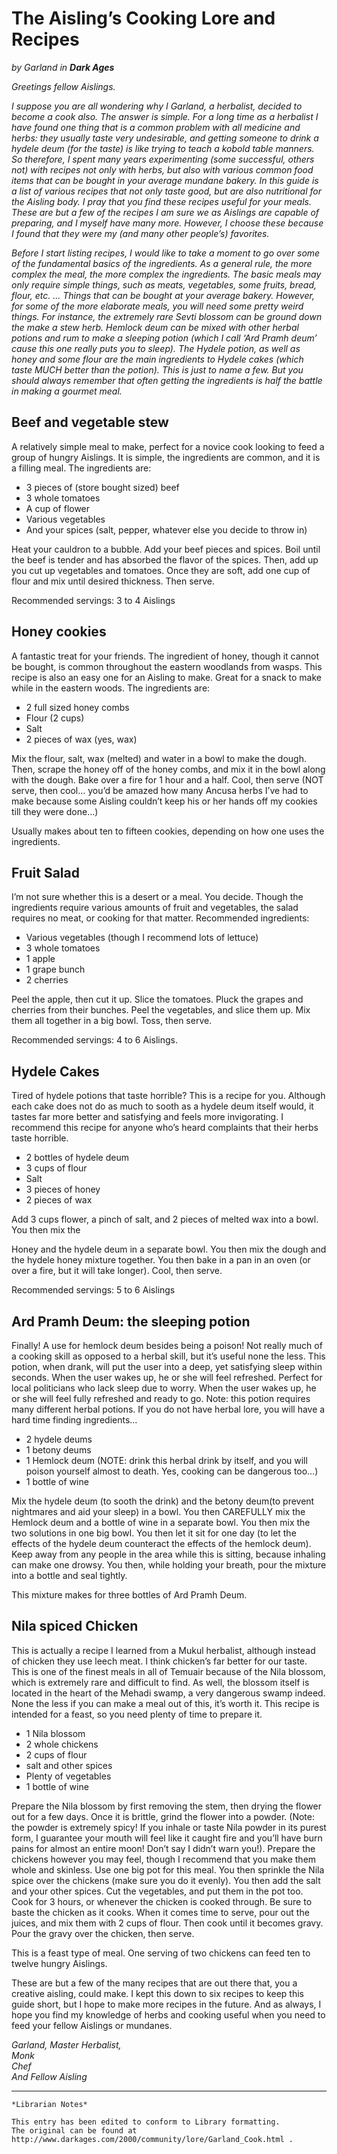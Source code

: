 # The Aisling’s Cooking Lore and Recipes

_by Garland in_ ___Dark Ages___

_Greetings fellow Aislings._

_I suppose you are all wondering why I Garland, a herbalist, decided to become a cook also. The answer is simple. For a long time as a herbalist I have found one thing that is a common problem with all medicine and herbs: they usually taste very undesirable, and getting someone to drink a hydele deum (for the taste) is like trying to teach a kobold table manners. So therefore, I spent many years experimenting (some successful, others not) with recipes not only with herbs, but also with various common food items that can be bought in your average mundane bakery. In this guide is a list of various recipes that not only taste good, but are also nutritional for the Aisling body. I pray that you find these recipes useful for your meals. These are but a few of the recipes I am sure we as Aislings are capable of preparing, and I myself have many more. However, I choose these because I found that they were my (and many other people’s) favorites._

_Before I start listing recipes, I would like to take a moment to go over some of the fundamental basics of the ingredients. As a general rule, the more complex the meal, the more complex the ingredients. The basic meals may only require simple things, such as meats, vegetables, some fruits, bread, flour, etc. ... Things that can be bought at your average bakery. However, for some of the more elaborate meals, you will need some pretty weird things. For instance, the extremely rare Sevti blossom can be ground down the make a stew herb. Hemlock deum can be mixed with other herbal potions and rum to make a sleeping potion (which I call ‘Ard Pramh deum’ cause this one really puts you to sleep). The Hydele potion, as well as honey and some flour are the main ingredients to Hydele cakes (which taste MUCH better than the potion). This is just to name a few. But you should always remember that often getting the ingredients is half the battle in making a gourmet meal._

 

## Beef and vegetable stew

A relatively simple meal to make, perfect for a novice cook looking to feed a group of hungry Aislings. It is simple, the ingredients are common, and it is a filling meal. The ingredients are:

+ 3 pieces of (store bought sized) beef
+ 3 whole tomatoes
+ A cup of flower
+ Various vegetables
+ And your spices (salt, pepper, whatever else you decide to throw in)

Heat your cauldron to a bubble. Add your beef pieces and spices. Boil until the beef is tender and has absorbed the flavor of the spices. Then, add up you cut up vegetables and tomatoes. Once they are soft, add one cup of flour and mix until desired thickness. Then serve.

Recommended servings: 3 to 4 Aislings

## Honey cookies

A fantastic treat for your friends. The ingredient of honey, though it cannot be bought, is common throughout the eastern woodlands from wasps. This recipe is also an easy one for an Aisling to make. Great for a snack to make while in the eastern woods. The ingredients are:

+ 2 full sized honey combs
+ Flour (2 cups)
+ Salt
+ 2 pieces of wax (yes, wax)

Mix the flour, salt, wax (melted) and water in a bowl to make the dough. Then, scrape the honey off of the honey combs, and mix it in the bowl along with the dough. Bake over a fire for 1 hour and a half. Cool, then serve (NOT serve, then cool… you’d be amazed how many Ancusa herbs I’ve had to make because some Aisling couldn’t keep his or her hands off my cookies till they were done…)

Usually makes about ten to fifteen cookies, depending on how one uses the ingredients.

## Fruit Salad

I’m not sure whether this is a desert or a meal. You decide. Though the ingredients require various amounts of fruit and vegetables, the salad requires no meat, or cooking for that matter. Recommended ingredients:

+ Various vegetables (though I recommend lots of lettuce)
+ 3 whole tomatoes
+ 1 apple
+ 1 grape bunch
+ 2 cherries

Peel the apple, then cut it up. Slice the tomatoes. Pluck the grapes and cherries from their bunches. Peel the vegetables, and slice them up. Mix them all together in a big bowl. Toss, then serve.

Recommended servings: 4 to 6 Aislings.

## Hydele Cakes

Tired of hydele potions that taste horrible? This is a recipe for you. Although each cake does not do as much to sooth as a hydele deum itself would, it tastes far more better and satisfying and feels more invigorating. I recommend this recipe for anyone who’s heard complaints that their herbs taste horrible.

+ 2 bottles of hydele deum
+ 3 cups of flour
+ Salt
+ 3 pieces of honey
+ 2 pieces of wax

Add 3 cups flower, a pinch of salt, and 2 pieces of melted wax into a bowl. You then mix the

Honey and the hydele deum in a separate bowl. You then mix the dough and the hydele honey mixture together. You then bake in a pan in an oven (or over a fire, but it will take longer). Cool, then serve.

Recommended servings: 5 to 6 Aislings

## Ard Pramh Deum: the sleeping potion

Finally! A use for hemlock deum besides being a poison! Not really much of a cooking skill as opposed to a herbal skill, but it’s useful none the less. This potion, when drank, will put the user into a deep, yet satisfying sleep within seconds. When the user wakes up, he or she will feel refreshed. Perfect for local politicians who lack sleep due to worry. When the user wakes up, he or she will feel fully refreshed and ready to go. Note: this potion requires many different herbal potions. If you do not have herbal lore, you will have a hard time finding ingredients…

+ 2 hydele deums
+ 1 betony deums
+ 1 Hemlock deum (NOTE: drink this herbal drink by itself, and you will poison yourself almost to death. Yes, cooking can be dangerous too…)
+ 1 bottle of wine

Mix the hydele deum (to sooth the drink) and the betony deum(to prevent nightmares and aid your sleep) in a bowl. You then CAREFULLY mix the Hemlock deum and a bottle of wine in a separate bowl. You then mix the two solutions in one big bowl. You then let it sit for one day (to let the effects of the hydele deum counteract the effects of the hemlock deum). Keep away from any people in the area while this is sitting, because inhaling can make one drowsy. You then, while holding your breath, pour the mixture into a bottle and seal tightly.

This mixture makes for three bottles of Ard Pramh Deum.

## Nila spiced Chicken

This is actually a recipe I learned from a Mukul herbalist, although instead of chicken they use leech meat. I think chicken’s far better for our taste. This is one of the finest meals in all of Temuair because of the Nila blossom, which is extremely rare and difficult to find. As well, the blossom itself is located in the heart of the Mehadi swamp, a very dangerous swamp indeed. None the less if you can make a meal out of this, it’s worth it. This recipe is intended for a feast, so you need plenty of time to prepare it.

+ 1 Nila blossom
+ 2 whole chickens 
+ 2 cups of flour
+ salt and other spices
+ Plenty of vegetables
+ 1 bottle of wine

Prepare the Nila blossom by first removing the stem, then drying the flower out for a few days. Once it is brittle, grind the flower into a powder. (Note: the powder is extremely spicy! If you inhale or taste Nila powder in its purest form, I guarantee your mouth will feel like it caught fire and you’ll have burn pains for almost an entire moon! Don’t say I didn’t warn you!). Prepare the chickens however you may feel, though I recommend that you make them whole and skinless. Use one big pot for this meal. You then sprinkle the Nila spice over the chickens (make sure you do it evenly). You then add the salt and your other spices. Cut the vegetables, and put them in the pot too. Cook for 3 hours, or whenever the chicken is cooked through. Be sure to baste the chicken as it cooks. When it comes time to serve, pour out the juices, and mix them with 2 cups of flour. Then cook until it becomes gravy. Pour the gravy over the chicken, then serve.

This is a feast type of meal. One serving of two chickens can feed ten to twelve hungry Aislings.

These are but a few of the many recipes that are out there that, you a creative aisling, could make. I kept this down to six recipes to keep this guide short, but I hope to make more recipes in the future. And as always, I hope you find my knowledge of herbs and cooking useful when you need to feed your fellow Aislings or mundanes.

_Garland, Master Herbalist,_  
_Monk_  
_Chef_  
_And Fellow Aisling_  

***

```
*Librarian Notes*

This entry has been edited to conform to Library formatting.
The original can be found at http://www.darkages.com/2000/community/lore/Garland_Cook.html .
```
